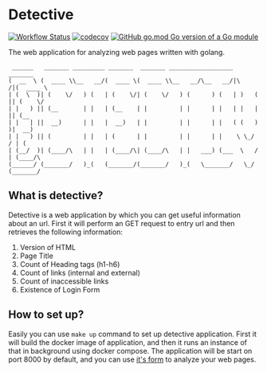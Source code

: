 # Detective

[![Workflow Status](https://github.com/mammadmodi/detective/workflows/Test/badge.svg)](https://github.com/mammadmodi/detective/actions)
[![codecov](https://codecov.io/gh/mammadmodi/detective/branch/main/graph/badge.svg)](https://codecov.io/gh/mammadmodi/detective)
[![GitHub go.mod Go version of a Go module](https://img.shields.io/github/go-mod/go-version/mammadmodi/detective?filename=go.mod)](https://github.com/mammadmodi/detective)

The web application for analyzing web pages written with golang.

~~~
 ______   _______ _________ _______  _______ __________________          _______ 
(  __  \ (  ____ \\__   __/(  ____ \(  ____ \\__   __/\__   __/|\     /|(  ____ \
| (  \  )| (    \/   ) (   | (    \/| (    \/   ) (      ) (   | )   ( || (    \/
| |   ) || (__       | |   | (__    | |         | |      | |   | |   | || (__    
| |   | ||  __)      | |   |  __)   | |         | |      | |   ( (   ) )|  __)   
| |   ) || (         | |   | (      | |         | |      | |    \ \_/ / | (      
| (__/  )| (____/\   | |   | (____/\| (____/\   | |   ___) (___  \   /  | (____/\
(______/ (_______/   )_(   (_______/(_______/   )_(   \_______/   \_/   (_______/
~~~

## What is detective?

Detective is a web application by which you can get useful information about an url. First it will perform an GET
request to entry url and then retrieves the following information:

1. Version of HTML
2. Page Title
3. Count of Heading tags (h1-h6)
4. Count of links (internal and external)
5. Count of inaccessible links
6. Existence of Login Form

## How to set up?

Easily you can use `make up` command to set up detective application. First it will build the docker image of
application, and then it runs an instance of that in background using docker compose. The application will be start on
port 8000 by default, and you can use [it's form](http://127.0.0.1:8000/analyze-url) to analyze your web pages.